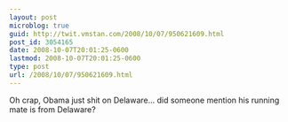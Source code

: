 ```yaml
---
layout: post
microblog: true
guid: http://twit.vmstan.com/2008/10/07/950621609.html
post_id: 3054165
date: 2008-10-07T20:01:25-0600
lastmod: 2008-10-07T20:01:25-0600
type: post
url: /2008/10/07/950621609.html
---
```

Oh crap, Obama just shit on Delaware... did someone mention his running mate is from Delaware?
